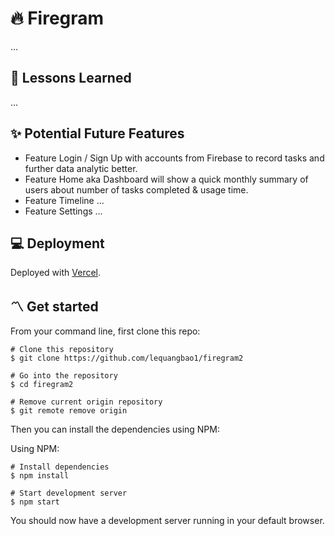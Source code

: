 # 🔥 Firegram

...

## 📕 Lessons Learned

...

## ✨ Potential Future Features

- Feature Login / Sign Up with accounts from Firebase to record tasks and further data analytic better.
- Feature Home aka Dashboard will show a quick monthly summary of users about number of tasks completed & usage time.
- Feature Timeline ...
- Feature Settings ...

## 💻 Deployment

Deployed with [Vercel](https://vercel.com/).

## 〽️ Get started

From your command line, first clone this repo:

```
# Clone this repository
$ git clone https://github.com/lequangbao1/firegram2

# Go into the repository
$ cd firegram2

# Remove current origin repository
$ git remote remove origin
```

Then you can install the dependencies using NPM:

Using NPM:

```
# Install dependencies
$ npm install

# Start development server
$ npm start
```

You should now have a development server running in your default browser.
